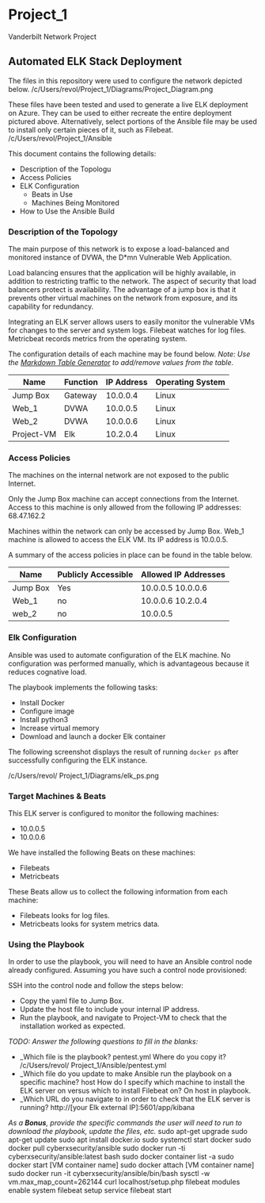 # Project_1
Vanderbilt Network Project
## Automated ELK Stack Deployment

The files in this repository were used to configure the network depicted below.
/c/Users/revol/Project_1/Diagrams/Project_Diagram.png

These files have been tested and used to generate a live ELK deployment on Azure. They can be used to either recreate the entire deployment pictured above. Alternatively, select portions of the Ansible file may be used to install only certain pieces of it, such as Filebeat.
/c/Users/revol/Project_1/Ansible

This document contains the following details:
- Description of the Topologu
- Access Policies
- ELK Configuration
  - Beats in Use
  - Machines Being Monitored
- How to Use the Ansible Build


### Description of the Topology

The main purpose of this network is to expose a load-balanced and monitored instance of DVWA, the D*mn Vulnerable Web Application.

Load balancing ensures that the application will be highly available, in addition to restricting traffic to the network.
The aspect of security that load balancers protect is availability. The advantage of a jump box is that it prevents other virtual machines on the network from exposure, and its capability for redundancy.

Integrating an ELK server allows users to easily monitor the vulnerable VMs for changes to the server and system logs.
Filebeat watches for log files.
Metricbeat records metrics from the operating system.

The configuration details of each machine may be found below.
_Note: Use the [Markdown Table Generator](http://www.tablesgenerator.com/markdown_tables) to add/remove values from the table_.

| Name     | Function | IP Address | Operating System |
|----------|----------|------------|------------------|
| Jump Box | Gateway  | 10.0.0.4   | Linux            |
| Web_1    | DVWA     | 10.0.0.5   | Linux            |
| Web_2    | DVWA     | 10.0.0.6   | Linux            |
| Project-VM| Elk     | 10.2.0.4   | Linux            |

### Access Policies

The machines on the internal network are not exposed to the public Internet.

Only the Jump Box machine can accept connections from the Internet. Access to this machine is only allowed from the following IP addresses:
68.47.162.2

Machines within the network can only be accessed by Jump Box.
Web_1 machine is allowed to access the ELK VM. Its IP address is 10.0.0.5.

A summary of the access policies in place can be found in the table below.

| Name     | Publicly Accessible | Allowed IP Addresses |
|----------|---------------------|----------------------|
| Jump Box | Yes                 | 10.0.0.5 10.0.0.6    |
| Web_1    | no                  | 10.0.0.6 10.2.0.4    |
| web_2    | no                  | 10.0.0.5             |

### Elk Configuration

Ansible was used to automate configuration of the ELK machine. No configuration was performed manually, which is advantageous because it reduces cognative load.

The playbook implements the following tasks:
-  Install Docker 
-  Configure image
-  Install python3
-  Increase virtual memory
-  Download and launch a docker Elk container

The following screenshot displays the result of running `docker ps` after successfully configuring the ELK instance.

/c/Users/revol/ Project_1/Diagrams/elk_ps.png

### Target Machines & Beats
This ELK server is configured to monitor the following machines:
- 10.0.0.5 
- 10.0.0.6

We have installed the following Beats on these machines:
- Filebeats
- Metricbeats

These Beats allow us to collect the following information from each machine:
- Filebeats looks for log files.
- Metricbeats looks for system metrics data.

### Using the Playbook
In order to use the playbook, you will need to have an Ansible control node already configured. Assuming you have such a control node provisioned:

SSH into the control node and follow the steps below:
- Copy the yaml file to Jump Box.
- Update the host file to include your internal IP address.
- Run the playbook, and navigate to Project-VM to check that the installation worked as expected.

_TODO: Answer the following questions to fill in the blanks:_
- _Which file is the playbook? pentest.yml Where do you copy it? /c/Users/revol/ Project_1/Ansible/pentest.yml
- _Which file do you update to make Ansible run the playbook on a specific machine? host How do I specify which machine to install the ELK server on versus which to install Filebeat on? On host in playbook.
- _Which URL do you navigate to in order to check that the ELK server is running? http://[your Elk external IP]:5601/app/kibana

_As a **Bonus**, provide the specific commands the user will need to run to download the playbook, update the files, etc._
sudo apt-get upgrade
sudo apt-get update
sudo apt install docker.io
sudo systemctl start docker
sudo docker pull cyberxsecurity/ansible
sudo docker run -ti cyberxsecurity/ansible:latest bash
sudo docker container list -a
sudo docker start [VM container name]
sudo docker attach [VM container name]
sudo docker run -it cyberxsecurity/ansible/bin/bash
sysctl -w vm.max_map_count=262144
curl localhost/setup.php
 filebeat modules enable system
 filebeat setup
 service filebeat start






